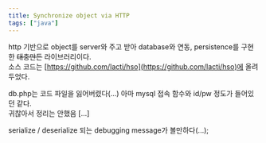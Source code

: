 ```yaml
---
title: Synchronize object via HTTP
tags: ["java"]
---
```


http 기반으로 object를 server와 주고 받아 database와 연동, persistence를 구현한 ~~대충만든~~ 라이브러리이다.  
소스 코드는 [https://github.com/lacti/hso](https://github.com/lacti/hso)에 올려두었다.

db.php는 코드 파일을 잃어버렸다(...) 아마 mysql 접속 함수와 id/pw 정도가 들어있던 같다.  
귀찮아서 정리는 안했음 [...]

serialize / deserialize 되는 debugging message가 볼만하다(...);
